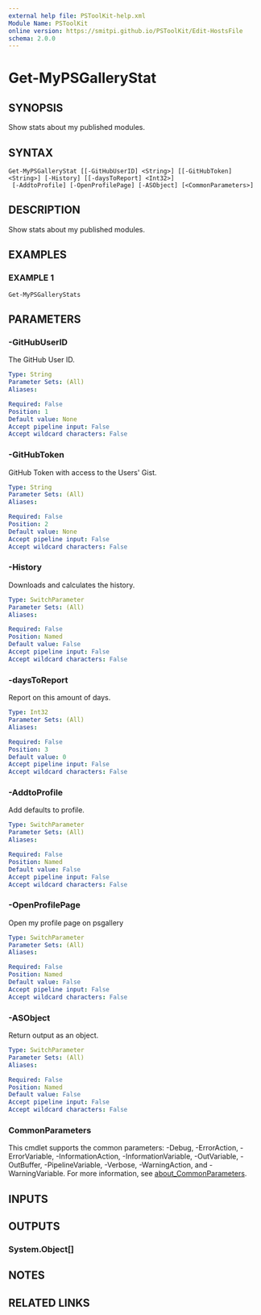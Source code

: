 ```yaml
---
external help file: PSToolKit-help.xml
Module Name: PSToolKit
online version: https://smitpi.github.io/PSToolKit/Edit-HostsFile
schema: 2.0.0
---
```


# Get-MyPSGalleryStat

## SYNOPSIS
Show stats about my published modules.

## SYNTAX

```
Get-MyPSGalleryStat [[-GitHubUserID] <String>] [[-GitHubToken] <String>] [-History] [[-daysToReport] <Int32>]
 [-AddtoProfile] [-OpenProfilePage] [-ASObject] [<CommonParameters>]
```

## DESCRIPTION
Show stats about my published modules.

## EXAMPLES

### EXAMPLE 1
```
Get-MyPSGalleryStats
```

## PARAMETERS

### -GitHubUserID
The GitHub User ID.

```yaml
Type: String
Parameter Sets: (All)
Aliases:

Required: False
Position: 1
Default value: None
Accept pipeline input: False
Accept wildcard characters: False
```

### -GitHubToken
GitHub Token with access to the Users' Gist.

```yaml
Type: String
Parameter Sets: (All)
Aliases:

Required: False
Position: 2
Default value: None
Accept pipeline input: False
Accept wildcard characters: False
```

### -History
Downloads and calculates the history.

```yaml
Type: SwitchParameter
Parameter Sets: (All)
Aliases:

Required: False
Position: Named
Default value: False
Accept pipeline input: False
Accept wildcard characters: False
```

### -daysToReport
Report on this amount of days.

```yaml
Type: Int32
Parameter Sets: (All)
Aliases:

Required: False
Position: 3
Default value: 0
Accept pipeline input: False
Accept wildcard characters: False
```

### -AddtoProfile
Add defaults to profile.

```yaml
Type: SwitchParameter
Parameter Sets: (All)
Aliases:

Required: False
Position: Named
Default value: False
Accept pipeline input: False
Accept wildcard characters: False
```

### -OpenProfilePage
Open my profile page on psgallery

```yaml
Type: SwitchParameter
Parameter Sets: (All)
Aliases:

Required: False
Position: Named
Default value: False
Accept pipeline input: False
Accept wildcard characters: False
```

### -ASObject
Return output as an object.

```yaml
Type: SwitchParameter
Parameter Sets: (All)
Aliases:

Required: False
Position: Named
Default value: False
Accept pipeline input: False
Accept wildcard characters: False
```

### CommonParameters
This cmdlet supports the common parameters: -Debug, -ErrorAction, -ErrorVariable, -InformationAction, -InformationVariable, -OutVariable, -OutBuffer, -PipelineVariable, -Verbose, -WarningAction, and -WarningVariable. For more information, see [about_CommonParameters](http://go.microsoft.com/fwlink/?LinkID=113216).

## INPUTS

## OUTPUTS

### System.Object[]
## NOTES

## RELATED LINKS
